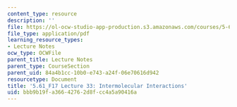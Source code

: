```yaml
---
content_type: resource
description: ''
file: https://ol-ocw-studio-app-production.s3.amazonaws.com/courses/5-61-physical-chemistry-fall-2017/bbb9b19fa36642762d8fcc4a5a90416a_MIT5_61F17_lec33.pdf
file_type: application/pdf
learning_resource_types:
- Lecture Notes
ocw_type: OCWFile
parent_title: Lecture Notes
parent_type: CourseSection
parent_uid: 84a4b1cc-10b0-e743-a24f-06e70616d942
resourcetype: Document
title: '5.61_F17 Lecture 33: Intermolecular Interactions'
uid: bbb9b19f-a366-4276-2d8f-cc4a5a90416a
---
```

